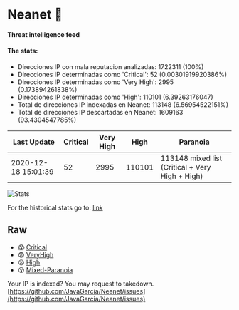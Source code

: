 # Neanet :hocho:
#### Threat intelligence feed
#### The stats:

- Direcciones IP con mala reputacion analizadas: 1722311 (100%)
- Direcciones IP determinadas como 'Critical':  52 (0.00301919920386%)
- Direcciones IP determinadas como 'Very High':  2995 (0.173894261838%)
- Direcciones IP determinadas como 'High':  110101 (6.39263176047)
- Total de direcciones IP indexadas en Neanet:  113148 (6.56954522151%)
- Total de direcciones IP descartadas en Neanet:  1609163 (93.4304547785%)

| Last Update | Critical | Very High | High | Paranoia |
| --- | --- | --- | --- | --- |
| 2020-12-18 15:01:39 | 52 | 2995 | 110101 | 113148 mixed list (Critical + Very High + High)|

![Stats](https://docs.google.com/spreadsheets/d/e/2PACX-1vSnaNMIXVabIpDJjufMlzH7poXnshF3mgd8Is1g9ytUEzVsP5my4Trn8f-xkoLLQ38xpL3HtmUexLo6/pubchart?oid=501124687&format=image)

For the historical stats go to: [link](/stats.csv)
## Raw
- :scream: [Critical](https://raw.githubusercontent.com/JavaGarcia/Neanet/master/blacklists/neanet_critical.txt)
- :fearful: [VeryHigh](https://raw.githubusercontent.com/JavaGarcia/Neanet/master/blacklists/neanet_veryHigh.txtt)
- :frowning: [High](https://raw.githubusercontent.com/JavaGarcia/Neanet/master/blacklists/neanet_high.txt)
- :dizzy_face: [Mixed-Paranoia](https://raw.githubusercontent.com/JavaGarcia/Neanet/master/blacklists/neanet_all.txt)


Your IP is indexed? You may request to takedown. [https://github.com/JavaGarcia/Neanet/issues](https://github.com/JavaGarcia/Neanet/issues)
















































































































































































































































































































































































































































































































































































































































































































































































































































































































































































































































































































































































































































































































































































































































































































































































































































































































































































































































































































































































































































































































































































































































































































































































































































































































































































































































































































































































































































































































































































